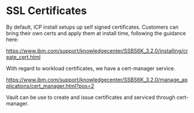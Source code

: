 # SSL Certificates

By default, ICP install setups up self signed certificates. Customers can bring their own certs and apply them at install time, following the guidance here:

https://www.ibm.com/support/knowledgecenter/SSBS6K_3.2.0/installing/create_cert.html

With regard to workload certificates, we have a cert-manager service.

https://www.ibm.com/support/knowledgecenter/SSBS6K_3.2.0/manage_applications/cert_manager.html?pos=2

Vault can be use to create and issue certificates and serviced through cert-manager.
